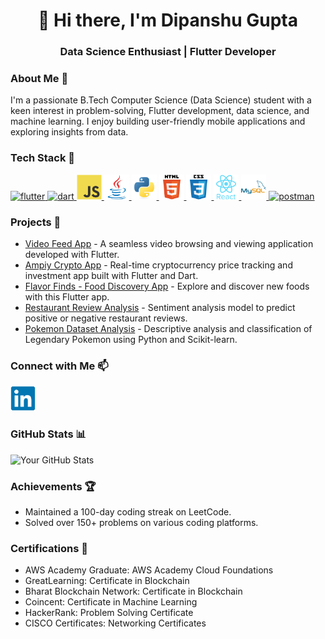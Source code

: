 <h1 align="center">👋 Hi there, I'm Dipanshu Gupta</h1>
<h3 align="center">Data Science Enthusiast | Flutter Developer</h3>

<h3 align="left">About Me 🔭</h3>
<p align="left">I'm a passionate B.Tech Computer Science (Data Science) student with a keen interest in problem-solving, Flutter development, data science, and machine learning. I enjoy building user-friendly mobile applications and exploring insights from data.</p>

<h3 align="left">Tech Stack 🚀</h3>
<p align="left">
  <a href="https://flutter.dev/" target="_blank">
    <img src="https://www.vectorlogo.zone/logos/flutterio/flutterio-icon.svg" alt="flutter" width="40" height="40"/> 
  </a>
  <a href="https://dart.dev/" target="_blank">
    <img src="https://www.vectorlogo.zone/logos/dartlang/dartlang-icon.svg" alt="dart" width="40" height="40"/> 
  </a>
  <a href="https://developer.mozilla.org/en-US/docs/Web/JavaScript" target="_blank">
    <img src="https://raw.githubusercontent.com/devicons/devicon/master/icons/javascript/javascript-original.svg" alt="javascript" width="40" height="40"/> 
  <a href="https://www.java.com/en/" target="_blank">
  <img 
    src="https://raw.githubusercontent.com/devicons/devicon/master/icons/java/java-original.svg" 
    alt="java" 
    width="40" 
    height="40"
  /> 
</a>
  <a href="https://www.python.org" target="_blank">
    <img src="https://raw.githubusercontent.com/devicons/devicon/master/icons/python/python-original.svg" alt="python" width="40" height="40"/> 
  </a>
  <a href="https://www.w3.org/html/" target="_blank">
    <img src="https://raw.githubusercontent.com/devicons/devicon/master/icons/html5/html5-original-wordmark.svg" alt="html5" width="40" height="40"/> 
  </a>
  <a href="https://www.w3schools.com/css/" target="_blank">
    <img src="https://raw.githubusercontent.com/devicons/devicon/master/icons/css3/css3-original-wordmark.svg" alt="css3" width="40" height="40"/> 
  </a>
  <a href="https://reactjs.org/" target="_blank">
    <img src="https://raw.githubusercontent.com/devicons/devicon/master/icons/react/react-original-wordmark.svg" alt="react" width="40" height="40"/> 
  </a>
  <a href="https://www.mysql.com/" target="_blank">
    <img src="https://raw.githubusercontent.com/devicons/devicon/master/icons/mysql/mysql-original-wordmark.svg" alt="mysql" width="40" height="40"/> 
  </a> 
  <a href="https://www.postman.com/" target="_blank">
    <img src="https://www.vectorlogo.zone/logos/getpostman/getpostman-icon.svg" alt="postman" width="40" height="40"/> 
  </a>
</p>

<h3 align="left">Projects 🌱</h3>
<ul align="left">
  <li><a href="https://github.com/Dipanshu22/Video_Feed_App">Video Feed App</a> - A seamless video browsing and viewing application developed with Flutter.</li>
  <li><a href="https://github.com/Dipanshu22/Ampiy_Crypto_App">Ampiy Crypto App</a> - Real-time cryptocurrency price tracking and investment app built with Flutter and Dart.</li>
  <li><a href="https://github.com/Dipanshu22/flavor_finds">Flavor Finds - Food Discovery App</a> - Explore and discover new foods with this Flutter app.</li>
  <li><a href="https://github.com/Dipanshu22/RestaurantReviewUsingNLP">Restaurant Review Analysis</a> - Sentiment analysis model to predict positive or negative restaurant reviews.</li>
  <li><a href="https://github.com/Dipanshu22/pokemon_EDA">Pokemon Dataset Analysis</a> - Descriptive analysis and classification of Legendary Pokemon using Python and Scikit-learn.</li>
</ul>

<h3 align="left">Connect with Me 📫</h3>
<p align="left">
  <a href="https://www.linkedin.com/in/dipanshu-gupta-141bb9230/" target="_blank">
    <img src="https://raw.githubusercontent.com/devicons/devicon/master/icons/linkedin/linkedin-original.svg" alt="linkedin" width="40" height="40"/> 
  </a>
  </p>

<h3 align="left">GitHub Stats 📊</h3>
<p align="left">
  <img src="https://github-readme-stats.vercel.app/api?username=Dipanshu22&show_icons=true&theme=radical" alt="Your GitHub Stats"/>
</p>

<h3 align="left">Achievements 🏆</h3>
<ul align="left">
<li> Maintained a 100-day coding streak on LeetCode.</li>
<li> Solved over 150+ problems on various coding platforms.</li>
</ul>

<h3 align="left">Certifications 📜</h3>

* AWS Academy Graduate: AWS Academy Cloud Foundations
* GreatLearning: Certificate in Blockchain
* Bharat Blockchain Network: Certificate in Blockchain
* Coincent: Certificate in Machine Learning
* HackerRank: Problem Solving Certificate
* CISCO Certificates: Networking Certificates

